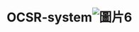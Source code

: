# OCSR-system![圖片6](https://user-images.githubusercontent.com/70938496/148283322-3a43c7b2-c519-4b9a-9b8c-e52ef3e535d0.png)
